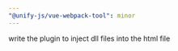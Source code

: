```yaml
---
"@unify-js/vue-webpack-tool": minor
---
```


write the plugin to inject dll files into the html file
